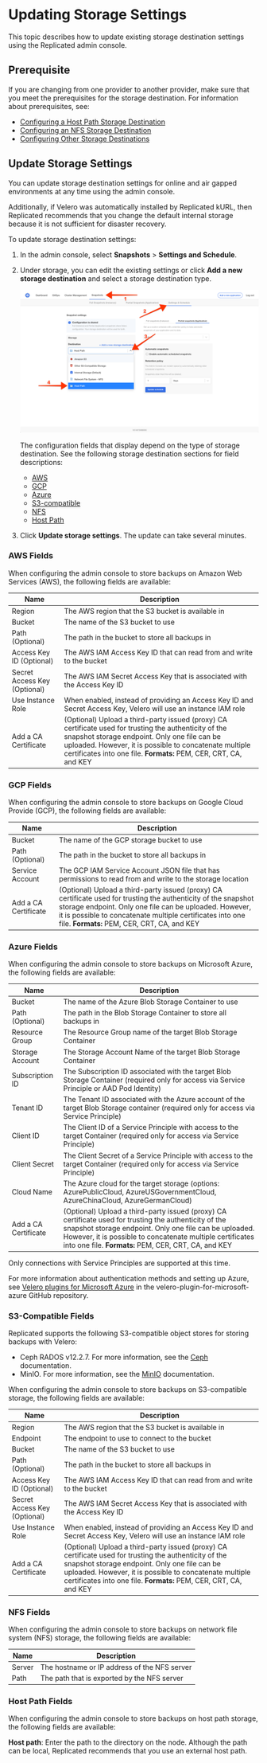 # Updating Storage Settings

This topic describes how to update existing storage destination settings using the Replicated admin console.

## Prerequisite
If you are changing from one provider to another provider, make sure that you meet the prerequisites for the storage destination. For information about prerequisites, see:

- [Configuring a Host Path Storage Destination](snapshots-configuring-hostpath)
- [Configuring an NFS Storage Destination](snapshots-configuring-nfs)
- [Configuring Other Storage Destinations](snapshots-storage-destinations)

## Update Storage Settings

You can update storage destination settings for online and air gapped environments at any time using the admin console. 

Additionally, if Velero was automatically installed by Replicated kURL, then Replicated recommends that you change the default internal storage because it is not sufficient for disaster recovery.

To update storage destination settings:

1. In the admin console, select **Snapshots** > **Settings and Schedule**.

1. Under storage, you can edit the existing settings or click **Add a new storage destination** and select a storage destination type.

    ![Snapshot Destination Dropdown Host Path](/images/snapshot-destination-dropdown-hostpath.png)

    The configuration fields that display depend on the type of storage destination. See the following storage destination sections for field descriptions:

    - [AWS](#aws-fields)
    - [GCP](#gcp-fields)
    - [Azure](#azure-fields)
    - [S3-compatible](#s3-compatible-fields)
    - [NFS](#nfs-fields)
    - [Host Path](#host-path-fields)

1. Click **Update storage settings**. The update can take several minutes.

### AWS Fields

When configuring the admin console to store backups on Amazon Web Services (AWS), the following fields are available:

| Name                         | Description                                                                                                     |
|------------------------------|-----------------------------------------------------------------------------------------------------------------|
| Region                       | The AWS region that the S3 bucket is available in                                                               |
| Bucket                       | The name of the S3 bucket to use                                                                                |
| Path (Optional)              | The path in the bucket to store all backups in                                                                |
| Access Key ID (Optional)     | The AWS IAM Access Key ID that can read from and write to the bucket                                            |
| Secret Access Key (Optional) | The AWS IAM Secret Access Key that is associated with the Access Key ID                                         |
| Use Instance Role            | When enabled, instead of providing an Access Key ID and Secret Access Key, Velero will use an instance IAM role |
| Add a CA Certificate         | (Optional) Upload a third-party issued (proxy) CA certificate used for trusting the authenticity of the snapshot storage endpoint. Only one file can be uploaded. However, it is possible to concatenate multiple certificates into one file. **Formats:** PEM, CER, CRT, CA, and KEY          |

### GCP Fields

When configuring the admin console to store backups on Google Cloud Provide (GCP), the following fields are available:

| Name            | Description                                                                                               |
|-----------------|-----------------------------------------------------------------------------------------------------------|
| Bucket          | The name of the GCP storage bucket to use                                                                 |
| Path (Optional) | The path in the bucket to store all backups in                                                          |
| Service Account | The GCP IAM Service Account JSON file that has permissions to read from and write to the storage location |
| Add a CA Certificate         | (Optional) Upload a third-party issued (proxy) CA certificate used for trusting the authenticity of the snapshot storage endpoint. Only one file can be uploaded. However, it is possible to concatenate multiple certificates into one file. **Formats:** PEM, CER, CRT, CA, and KEY          |

### Azure Fields

When configuring the admin console to store backups on Microsoft Azure, the following fields are available:

| Name                       | Description                                                                                                                                |
|----------------------------|--------------------------------------------------------------------------------------------------------------------------------------------|
| Bucket                     | The name of the Azure Blob Storage Container to use                                                                                        |
| Path (Optional)            | The path in the Blob Storage Container to store all backups in                                                                           |
| Resource Group             | The Resource Group name of the target Blob Storage Container                                                                               |
| Storage Account            | The Storage Account Name of the target Blob Storage Container                                                                              |
| Subscription ID            | The Subscription ID associated with the target Blob Storage Container (required only for access via Service Principle or AAD Pod Identity) |
| Tenant ID                  | The Tenant ID associated with the Azure account of the target Blob Storage container (required only for access via Service Principle)      |
| Client ID                  | The Client ID of a Service Principle with access to the target Container (required only for access via Service Principle)                  |
| Client Secret              | The Client Secret of a Service Principle with access to the target Container (required only for access via Service Principle)              |
| Cloud Name                 | The Azure cloud for the target storage (options: AzurePublicCloud, AzureUSGovernmentCloud, AzureChinaCloud, AzureGermanCloud)              |
| Add a CA Certificate         | (Optional) Upload a third-party issued (proxy) CA certificate used for trusting the authenticity of the snapshot storage endpoint. Only one file can be uploaded. However, it is possible to concatenate multiple certificates into one file. **Formats:** PEM, CER, CRT, CA, and KEY          |

Only connections with Service Principles are supported at this time.

For more information about authentication methods and setting up Azure, see [Velero plugins for Microsoft Azure](https://github.com/vmware-tanzu/velero-plugin-for-microsoft-azure) in the velero-plugin-for-microsoft-azure GitHub repository.

### S3-Compatible Fields

Replicated supports the following S3-compatible object stores for storing backups with Velero:

* Ceph RADOS v12.2.7. For more information, see the [Ceph](https://docs.ceph.com/en/quincy/) documentation.
* MinIO. For more information, see the [MinIO](https://docs.min.io/docs/minio-quickstart-guide.html) documentation.

When configuring the admin console to store backups on S3-compatible storage, the following fields are available:

| Name                         | Description                                                                                                     |
|------------------------------|-----------------------------------------------------------------------------------------------------------------|
| Region                       | The AWS region that the S3 bucket is available in                                                               |
| Endpoint                     | The endpoint to use to connect to the bucket                                                                    |
| Bucket                       | The name of the S3 bucket to use                                                                                |
| Path (Optional)              | The path in the bucket to store all backups in                                                                |
| Access Key ID (Optional)     | The AWS IAM Access Key ID that can read from and write to the bucket                                            |
| Secret Access Key (Optional) | The AWS IAM Secret Access Key that is associated with the Access Key ID                                         |
| Use Instance Role            | When enabled, instead of providing an Access Key ID and Secret Access Key, Velero will use an instance IAM role |
| Add a CA Certificate         | (Optional) Upload a third-party issued (proxy) CA certificate used for trusting the authenticity of the snapshot storage endpoint. Only one file can be uploaded. However, it is possible to concatenate multiple certificates into one file. **Formats:** PEM, CER, CRT, CA, and KEY          |

### NFS Fields

When configuring the admin console to store backups on network file system (NFS) storage, the following fields are available:

| Name   | Description                                  |
|--------|----------------------------------------------|
| Server | The hostname or IP address of the NFS server |
| Path   | The path that is exported by the NFS server  |

### Host Path Fields

When configuring the admin console to store backups on host path storage, the following fields are available:

**Host path**: Enter the path to the directory on the node. Although the path can be local, Replicated recommends that you use an external host path.
